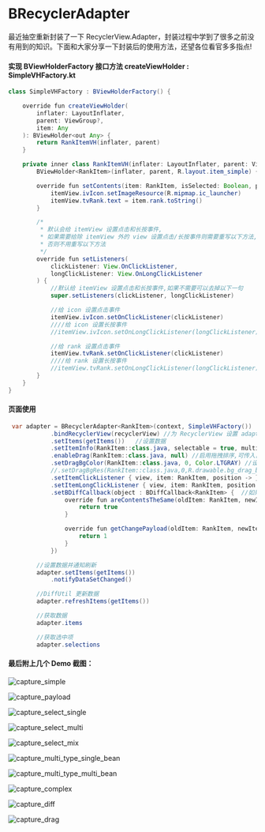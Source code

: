 # BRecyclerAdapter

最近抽空重新封装了一下 RecyclerView.Adapter，封装过程中学到了很多之前没有用到的知识。下面和大家分享一下封装后的使用方法，还望各位看官多多指点!

#### 实现 BViewHolderFactory 接口方法 createViewHolder : SimpleVHFactory.kt

```java
class SimpleVHFactory : BViewHolderFactory() {

    override fun createViewHolder(
        inflater: LayoutInflater,
        parent: ViewGroup?,
        item: Any
    ): BViewHolder<out Any> {
        return RankItemVH(inflater, parent)
    }

    private inner class RankItemVH(inflater: LayoutInflater, parent: ViewGroup?) :
        BViewHolder<RankItem>(inflater, parent, R.layout.item_simple) {

        override fun setContents(item: RankItem, isSelected: Boolean, payload: Any?) {
            itemView.ivIcon.setImageResource(R.mipmap.ic_launcher)
            itemView.tvRank.text = item.rank.toString()
        }

        /*
         * 默认会给 itemView 设置点击和长按事件,
         * 如果需要给除 itemView 外的 view 设置点击/长按事件则需要重写以下方法,
         * 否则不用重写以下方法
         */
        override fun setListeners(
            clickListener: View.OnClickListener,
            longClickListener: View.OnLongClickListener
        ) {
            //默认给 itemView 设置点击和长按事件,如果不需要可以去掉以下一句
            super.setListeners(clickListener, longClickListener)

            //给 icon 设置点击事件
            itemView.ivIcon.setOnClickListener(clickListener)
            ////给 icon 设置长按事件
            //itemView.ivIcon.setOnLongClickListener(longClickListener)

            //给 rank 设置点击事件
            itemView.tvRank.setOnClickListener(clickListener)
            ////给 rank 设置长按事件
            //itemView.tvRank.setOnLongClickListener(longClickListener)
        }
    }
}
```

#### 页面使用

```java
 var adapter = BRecyclerAdapter<RankItem>(context, SimpleVHFactory())
            .bindRecyclerView(recyclerView) //为 RecyclerView 设置 adapter
            .setItems(getItems())   //设置数据
            .setItemInfo(RankItem::class.java, selectable = true, multiSelectable = true) //设置 是否可选/单选/多选
            .enableDrag(RankItem::class.java, null) //启用拖拽排序,可传入自定义的 ItemTouchHelper.Callback,如果为空则使用默认的
            .setDragBgColor(RankItem::class.java, 0, Color.LTGRAY) //设置拖拽时和完成后的背景色
            //.setDragBgRes(RankItem::class.java,0,R.drawable.bg_drag_bg) //设置拖拽时和完成后的背景图
            .setItemClickListener { view, item: RankItem, position -> } //设置点击事件
            .setItemLongClickListener { view, item: RankItem, position -> } //设置长按事件
            .setBDiffCallback(object : BDiffCallback<RankItem> {  //如果想要使用 DiffUtil 优化数据更新效果,需要传入这个回调,同时数据类要重写 equals 方法
                override fun areContentsTheSame(oldItem: RankItem, newItem: RankItem): Boolean {
                    return true
                }

                override fun getChangePayload(oldItem: RankItem, newItem: RankItem): Any? {
                    return 1
                }
            })

        //设置数据并通知刷新
        adapter.setItems(getItems())
            .notifyDataSetChanged()

        //DiffUtil 更新数据
        adapter.refreshItems(getItems())

        //获取数据
        adapter.items

        //获取选中项
        adapter.selections  
```

#### 最后附上几个 Demo 截图：

![capture_simple](https://github.com/cbfg5210/BRecyclerAdapter/blob/master/captures/capture_simple.png?raw=true)

![capture_payload](https://github.com/cbfg5210/BRecyclerAdapter/blob/master/captures/capture_payload.png?raw=true)

![capture_select_single](https://github.com/cbfg5210/BRecyclerAdapter/blob/master/captures/capture_select_single.png?raw=true)

![capture_select_multi](https://github.com/cbfg5210/BRecyclerAdapter/blob/master/captures/capture_select_multi.png?raw=true)

![capture_select_mix](https://github.com/cbfg5210/BRecyclerAdapter/blob/master/captures/capture_select_mix.png?raw=true)

![capture_multi_type_single_bean](https://github.com/cbfg5210/BRecyclerAdapter/blob/master/captures/capture_multi_type_single_bean.png?raw=true)

![capture_multi_type_multi_bean](https://github.com/cbfg5210/BRecyclerAdapter/blob/master/captures/capture_multi_type_multi_bean.png?raw=true)

![capture_complex](https://github.com/cbfg5210/BRecyclerAdapter/blob/master/captures/capture_complex.png?raw=true)

![capture_diff](https://github.com/cbfg5210/BRecyclerAdapter/blob/master/captures/capture_diff.png?raw=true)

![capture_drag](https://github.com/cbfg5210/BRecyclerAdapter/blob/master/captures/capture_drag.png?raw=true)
